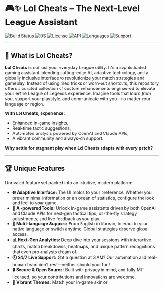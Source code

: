 # 🎮✨ Lol Cheats – The Next-Level League Assistant

![Build Status](https://img.shields.io/badge/build-passing-success)
![OS](https://img.shields.io/badge/OS-Windows%2010%20%7C%2011-blue)
![License](https://img.shields.io/badge/license-MIT-green)
![API](https://img.shields.io/badge/API-OpenAI%20%7C%20Claude-blueviolet)
![Languages](https://img.shields.io/badge/languages-Multi-green)
![Support](https://img.shields.io/badge/support-24%2F7-orange)

---

## 🚀 What is Lol Cheats?

**Lol Cheats** is not just your everyday League utility. It's a sophisticated gaming assistant, blending cutting-edge AI, adaptive technology, and a globally inclusive interface to revolutionize your match strategies and gameplay. Instead of using tired tricks or worn-out shortcuts, this repository offers a curated collection of custom enhancements engineered to elevate your entire League of Legends experience. Imagine tools that *learn from you*, support your playstyle, and communicate with you—no matter your language or region.

**With Lol Cheats, experience:**

- Enhanced in-game insights,
- Real-time tactic suggestions,
- Automated analysis powered by OpenAI and Claude APIs,
- A vibrant community and always-on support.

**Why settle for stagnant play when Lol Cheats adapts with every patch?**

---

## 🏆 Unique Features

Unrivaled feature set packed into an intuitive, modern platform:

- **🌐 Adaptive Interface:** The UI molds to your preference. Whether you prefer minimal information or an ocean of statistics, configure the look and feel to *your* game.
- **🧠 AI-powered Tools:** Unlock in-game assistants driven by both OpenAI and Claude APIs for next-gen tactical tips, on-the-fly strategy adjustments, and live feedback as you play.
- **👋 Multi-language Support:** From English to Korean, interact in your native language or switch anytime. Global strategies deserve global access.
- **📊 Next-Gen Analytics:** Deep dive into your sessions with interactive charts, match breakdowns, heatmaps, and unique pattern recognitions that even pro analysts dream of.
- **🕔 24/7 Live Support:** Got a question at 3 AM? Our automation and real-human team don’t rest—neither should your fun!
- **🔒 Secure & Open Source:** Built with privacy in mind, and fully MIT licensed, so your contributions and innovations are welcome.
- **🎨 Vibrant Themes:** Match your in-game skin or